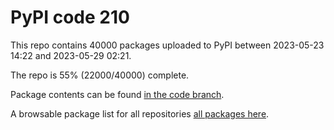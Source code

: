 # PyPI code 210

This repo contains 40000 packages uploaded to PyPI between 
2023-05-23 14:22 and 2023-05-29 02:21.

The repo is 55% (22000/40000) complete.

Package contents can be found [in the code branch](https://github.com/pypi-data/pypi-mirror-210/tree/code/packages).

A browsable package list for all repositories [all packages here](https://pypi-data.github.io/website/repositories/pypi-mirror-210).


